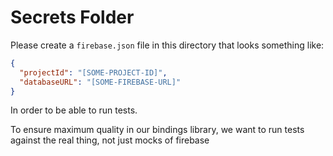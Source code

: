# Secrets Folder

Please create a `firebase.json` file in this directory that looks something like:

```json
{
  "projectId": "[SOME-PROJECT-ID]",
  "databaseURL": "[SOME-FIREBASE-URL]"
}
```

In order to be able to run tests.

To ensure maximum quality in our bindings library, we want to run tests against the real thing, not just mocks of firebase
